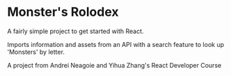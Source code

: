 # Monster's Rolodex

A fairly simple project to get started with React. 

Imports information and assets from an API with a search feature to look up 'Monsters' by letter.

A project from Andrei Neagoie and Yihua Zhang's React Developer Course
